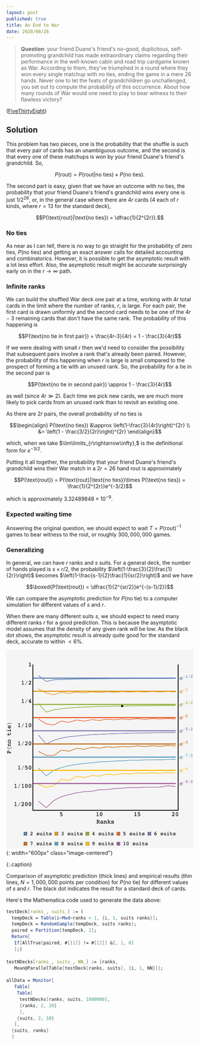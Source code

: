 ```yaml
---
layout: post
published: true
title: An End to War
date: 2020/08/28
---
```


>**Question**: your friend Duane's friend's no-good, duplicitous, self-promoting grandchild has made extraordinary claims regarding their performance in the well-known cabin and road trip cardgame known as War. According to them, they've triumphed in a round where they won every single matchup with no ties, ending the game in a mere $26$ hands. Never one to let the feats of grandchildren go unchallenged, you set out to compute the probability of this occurrence. About how many rounds of War would one need to play to bear witness to their flawless victory?

<!--more-->

([FiveThirtyEight](https://fivethirtyeight.com/features/can-you-cover-the-globe/))

## Solution

This problem has two pieces, one is the probability that the shuffle is such that every pair of cards has an unambiguous outcome, and the second is that every one of these matchups is won by your friend Duane's friend's grandchild. So,

$$P(\text{rout}) = P(\text{rout}|\text{no ties})\times P(\text{no ties}).$$

The second part is easy, given that we have an outcome with no ties, the probability that your friend Duane's friend's grandchild wins every one is just $1/2^{26},$ or, in the general case where there are $4r$ cards ($4$ each of $r$ kinds, where $r=13$ for the standard deck),

$$P(\text{rout}|\text{no ties}) = \dfrac{1}{2^{2r}}.$$

### No ties

As near as I can tell, there is no way to go straight for the probability of zero ties, $P(\text{no ties})$ and getting an exact answer calls for detailed accounting and combinatorics. However, it is possible to get the asymptotic result with a lot less effort. Also, the asymptotic result might be accurate surprisingly early on in the $r\rightarrow\infty$ path.

### Infinite ranks

We can build the shuffled War deck one pair at a time, working with $4r$ total cards in the limit where the number of ranks, $r,$ is large. For each pair, the first card is drawn uniformly and the second card needs to be one of the $4r - 3$ remaining cards that don't have the same rank. The probability of this happening is 

$$P(\text{no tie in first pair}) = \frac{4r-3}{4r} = 1 - \frac{3}{4r}$$

If we were dealing with small $r$ then we'd need to consider the possibility that subsequent pairs involve a rank that's already been paired. However, the probability of this happening when $r$ is large is small compared to the prospect of forming a tie with an unused rank. So, the probability for a tie in the second pair is

$$P(\text{no tie in second pair}) \approx 1 - \frac{3}{4r}$$

as well (since $4r \gg 2$). Each time we pick new cards, we are much more likely to pick cards from an unused rank than to revisit an existing one.

As there are $2r$ pairs, the overall probability of no ties is

$$\begin{align}
P(\text{no ties}) &\approx \left(1-\frac{3}{4r}\right)^{2r} \\
&= \left(1 - \frac{3/2}{2r}\right)^{2r}
\end{align}$$

which, when we take $\lim\limits_{r\rightarrow\infty},$ is the definitional form for $e^{-3/2}.$

Putting it all together, the probability that your friend Duane's friend's grandchild wins their War match in a $2r=26$ hand rout is approximately

$$P(\text{rout}) = P(\text{rout}|\text{no ties})\times P(\text{no ties}) = \frac{1}{2^{2r}}e^{-3/2}$$

which is approximately $3.32489848\times 10^{-9}.$ 

### Expected waiting time

Answering the original question, we should expect to wait $T = P(\text{rout})^{-1}$ games to bear witness to the rout, or roughly $300,000,000$ games.

### Generalizing

In general, we can have $r$ ranks and $s$ suits. For a general deck, the number of hands played is $s\times r/2,$ the probability $\left(1-\frac{3}{2}\frac{1}{2r}\right)$ becomes $\left(1-\frac{s-1}{2}\frac{1}{sr/2}\right)$ and we have

$$\boxed{P(\text{rout}) = \dfrac{1}{2^{sr/2}}e^{-(s-1)/2}}$$

We can compare the asymptotic prediction for $P(\text{no tie})$ to a computer simulation for different values of $s$ and $r$. 

When there are many different suits $s,$ we should expect to need many different ranks $r$ for a good prediction. This is because the asymptotic model assumes that the density of any given rank will be low. As the black dot shows, the asymptotic result is already quite good for the standard deck, accurate to within $\lt 6\%.$

![](/img/2020-08-28-P-no-tie-1000000-black.png 
){: width="600px" class="image-centered"}

{:.caption}

Comparison of asymptotic prediction (thick lines) and empirical results (thin lines, $N=1,000,000$ points per condition) for $P(\text{no tie})$ for different values of $s$ and $r.$ The black dot indicates the result for a standard deck of cards.

Here's the Mathematica code used to generate the data above:

```mathematica
testDeck[ranks_, suits_] := (
  tempDeck = Table[i~Mod~ranks + 1, {i, 1, suits ranks}];
  tempDeck = RandomSample[tempDeck, suits ranks];
  paired = Partition[tempDeck, 2];
  Return[
   If[AllTrue[paired, #[[1]] != #[[2]] &], 1, 0]
   ];)
   
testNDecks[ranks_, suits_, NN_] := {ranks, 
   Mean@ParallelTable[testDeck[ranks, suits], {i, 1, NN}]};
   
allData = Monitor[
   Table[
    Table[
     testNDecks[ranks, suits, 1000000],
     {ranks, 2, 20}
     ],
    {suits, 2, 10}
   ],
  {suits, ranks}
  ]
```


<br>
